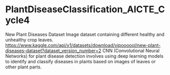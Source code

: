# PlantDiseaseClassification_AICTE_Cycle4
 New Plant Diseases Dataset Image dataset containing different healthy and unhealthy crop leaves. https://www.kaggle.com/api/v1/datasets/download/vipoooool/new-plant-diseases-dataset?dataset_version_number=2
 CNN (Convolutional Neural Networks) for plant disease detection involves using deep learning models to identify and classify diseases in plants based on images of leaves or other plant parts.
